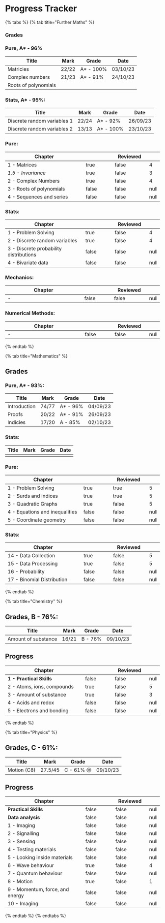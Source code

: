 # Progress Tracker

{% tabs %}
{% tab title="Further Maths" %}
### Grades

### Pure, A\* - 96%

| Title                | Mark  | Grade      | Date     |
| -------------------- | ----- | ---------- | -------- |
| Matricies            | 22/22 | A\* - 100% | 03/10/23 |
| Complex numbers      | 21/23 | A\* - 91%  | 24/10/23 |
| Roots of polynomials |       |            |          |

### Stats, A\* - 95%:

| Title                       | Mark  | Grade      | Date     |
| --------------------------- | ----- | ---------- | -------- |
| Discrete random variables 1 | 22/24 | A\* - 92%  | 26/09/23 |
| Discrete random variables 2 | 13/13 | A\* - 100% | 23/10/23 |

### Pure:

<table><thead><tr><th width="360">Chapter</th><th width="113" data-type="checkbox"></th><th width="113" data-type="checkbox">Reviewed</th><th data-type="rating" data-max="5"></th></tr></thead><tbody><tr><td>1 - Matrices</td><td>true</td><td>false</td><td>4</td></tr><tr><td><em>1.5 - Invariance</em></td><td>true</td><td>false</td><td>3</td></tr><tr><td>2 - Complex Numbers</td><td>true</td><td>false</td><td>4</td></tr><tr><td>3 - Roots of polynomials</td><td>false</td><td>false</td><td>null</td></tr><tr><td>4 - Sequences and series</td><td>false</td><td>false</td><td>null</td></tr></tbody></table>

### Stats:

<table><thead><tr><th width="363">Chapter</th><th width="117" data-type="checkbox"></th><th width="114" data-type="checkbox">Reviewed</th><th data-type="rating" data-max="5"></th></tr></thead><tbody><tr><td>1 - Problem Solving</td><td>true</td><td>false</td><td>4</td></tr><tr><td>2 - Discrete random variables</td><td>true</td><td>false</td><td>4</td></tr><tr><td>3 - Discrete probability distributions</td><td>false</td><td>false</td><td>null</td></tr><tr><td>4 - Bivariate data</td><td>false</td><td>false</td><td>null</td></tr></tbody></table>

### Mechanics:

<table><thead><tr><th width="360">Chapter</th><th width="114" data-type="checkbox"></th><th width="115" data-type="checkbox">Reviewed</th><th data-type="rating" data-max="5"></th></tr></thead><tbody><tr><td>-</td><td>false</td><td>false</td><td>null</td></tr></tbody></table>

### Numerical Methods:

<table><thead><tr><th width="362">Chapter</th><th width="114" data-type="checkbox"></th><th width="112" data-type="checkbox">Reviewed</th><th data-type="rating" data-max="5"></th></tr></thead><tbody><tr><td>-</td><td>false</td><td>false</td><td>null</td></tr></tbody></table>
{% endtab %}

{% tab title="Mathematics" %}
## Grades

### Pure, A\* - 93%:

| Title        | Mark  | Grade     | Date     |
| ------------ | ----- | --------- | -------- |
| Introduction | 74/77 | A\* - 96% | 04/09/23 |
| Proofs       | 20/22 | A\* - 91% | 26/09/23 |
| Indicies     | 17/20 | A - 85%   | 02/10/23 |

### Stats:

| Title | Mark | Grade | Date |
| ----- | ---- | ----- | ---- |
|       |      |       |      |

### Pure:

<table><thead><tr><th width="346">Chapter</th><th width="115" data-type="checkbox"></th><th width="123" data-type="checkbox">Reviewed</th><th data-type="rating" data-max="5"></th></tr></thead><tbody><tr><td>1 - Problem Solving</td><td>true</td><td>true</td><td>5</td></tr><tr><td>2 - Surds and indices</td><td>true</td><td>true</td><td>5</td></tr><tr><td>3 - Quadratic Graphs</td><td>true</td><td>false</td><td>5</td></tr><tr><td>4 - Equations and inequalities</td><td>false</td><td>false</td><td>null</td></tr><tr><td>5 - Coordinate geometry</td><td>false</td><td>false</td><td>null</td></tr></tbody></table>

### Stats:

<table><thead><tr><th width="350">Chapter</th><th width="117" data-type="checkbox"></th><th width="122" data-type="checkbox">Reviewed</th><th data-type="rating" data-max="5"></th></tr></thead><tbody><tr><td>14 - Data Collection</td><td>true</td><td>false</td><td>5</td></tr><tr><td>15 - Data Processing</td><td>true</td><td>false</td><td>5</td></tr><tr><td>16 - Probability </td><td>false</td><td>false</td><td>null</td></tr><tr><td>17 - Binomial Distribution</td><td>false</td><td>false</td><td>null</td></tr></tbody></table>
{% endtab %}

{% tab title="Chemistry" %}
## Grades, B - 76%:

| Title               | Mark  | Grade   | Date     |
| ------------------- | ----- | ------- | -------- |
| Amount of substance | 16/21 | B - 76% | 09/10/23 |

## Progress

<table><thead><tr><th width="359">Chapter</th><th width="117" data-type="checkbox"></th><th width="113" data-type="checkbox">Reviewed</th><th data-type="rating" data-max="5"></th></tr></thead><tbody><tr><td><strong>1 - Practical Skills</strong></td><td>false</td><td>false</td><td>null</td></tr><tr><td>2 - Atoms, ions, compounds</td><td>true</td><td>false</td><td>5</td></tr><tr><td>3 - Amount of substance</td><td>true</td><td>false</td><td>3</td></tr><tr><td>4 - Acids and redox</td><td>false</td><td>false</td><td>null</td></tr><tr><td>5 - Electrons and bonding</td><td>false</td><td>false</td><td>null</td></tr></tbody></table>
{% endtab %}

{% tab title="Physics" %}
## Grades, C - 61%:

| Title       | Mark    | Grade      | Date     |
| ----------- | ------- | ---------- | -------- |
| Motion (C8) | 27.5/45 | C - 61% 😔 | 09/10/23 |

## Progress

<table><thead><tr><th width="368">Chapter</th><th width="122" data-type="checkbox"></th><th width="110" data-type="checkbox">Reviewed</th><th data-type="rating" data-max="5"></th></tr></thead><tbody><tr><td><strong>Practical Skills</strong></td><td>false</td><td>false</td><td>null</td></tr><tr><td><strong>Data analysis</strong></td><td>false</td><td>false</td><td>null</td></tr><tr><td>1 - Imaging</td><td>false</td><td>false</td><td>null</td></tr><tr><td>2 - Signalling </td><td>false</td><td>false</td><td>null</td></tr><tr><td>3 - Sensing</td><td>false</td><td>false</td><td>null</td></tr><tr><td>4 - Testing materials</td><td>false</td><td>false</td><td>null</td></tr><tr><td>5 - Looking inside materials</td><td>false</td><td>false</td><td>null</td></tr><tr><td>6 - Wave behaviour</td><td>true</td><td>false</td><td>4</td></tr><tr><td>7 - Quantum behaviour</td><td>false</td><td>false</td><td>null</td></tr><tr><td>8 - Motion</td><td>true</td><td>false</td><td>1</td></tr><tr><td>9 - Momentum, force, and energy</td><td>false</td><td>false</td><td>null</td></tr><tr><td>10 - Imaging</td><td>false</td><td>false</td><td>null</td></tr></tbody></table>
{% endtab %}
{% endtabs %}
